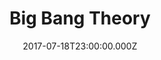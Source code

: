 ---
title: "Big Bang Theory"
year: 2007
date: 2017-07-18T23:00:00.000Z
permalink: /almanac/tv/2017-07-19-big-bang-theory/index.html
season: 10
rating: 3
tmdbid: 1418
---